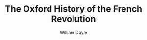 ---
title: The Oxford History of the French Revolution
author: William Doyle
image_file: french_revolution.png
layout: page
isbn: 9780198804932
---